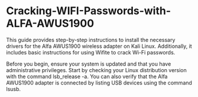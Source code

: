 # Cracking-WIFI-Passwords-with-ALFA-AWUS1900
This guide provides step-by-step instructions to install the necessary drivers for the Alfa AWUS1900 wireless adapter on Kali Linux. Additionally, it includes basic instructions for using Wifite to crack Wi-Fi passwords.

Before you begin, ensure your system is updated and that you have administrative privileges. Start by checking your Linux distribution version with the command lsb_release -a. You can also verify that the Alfa AWUS1900 adapter is connected by listing USB devices using the command lsusb.
